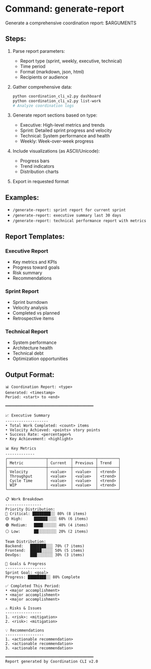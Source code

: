 # Command: generate-report

Generate a comprehensive coordination report: $ARGUMENTS

## Steps:

1. Parse report parameters:
   - Report type (sprint, weekly, executive, technical)
   - Time period
   - Format (markdown, json, html)
   - Recipients or audience

2. Gather comprehensive data:
   ```bash
   python coordination_cli_v2.py dashboard
   python coordination_cli_v2.py list-work
   # Analyze coordination logs
   ```

3. Generate report sections based on type:
   - Executive: High-level metrics and trends
   - Sprint: Detailed sprint progress and velocity
   - Technical: System performance and health
   - Weekly: Week-over-week progress

4. Include visualizations (as ASCII/Unicode):
   - Progress bars
   - Trend indicators
   - Distribution charts

5. Export in requested format

## Examples:

- `/generate-report: sprint report for current sprint`
- `/generate-report: executive summary last 30 days`
- `/generate-report: technical performance report with metrics`

## Report Templates:

### Executive Report
- Key metrics and KPIs
- Progress toward goals
- Risk summary
- Recommendations

### Sprint Report  
- Sprint burndown
- Velocity analysis
- Completed vs planned
- Retrospective items

### Technical Report
- System performance
- Architecture health
- Technical debt
- Optimization opportunities

## Output Format:

```
📊 Coordination Report: <type>
Generated: <timestamp>
Period: <start> to <end>

═══════════════════════════════════════

📈 Executive Summary
-------------------
• Total Work Completed: <count> items
• Velocity Achieved: <points> story points  
• Success Rate: <percentage>%
• Key Achievement: <highlight>

📊 Key Metrics
-------------
┌─────────────────┬──────────┬──────────┬─────────┐
│ Metric          │ Current  │ Previous │ Trend   │
├─────────────────┼──────────┼──────────┼─────────┤
│ Velocity        │ <value>  │ <value>  │ <trend> │
│ Throughput      │ <value>  │ <value>  │ <trend> │
│ Cycle Time      │ <value>  │ <value>  │ <trend> │
│ WIP             │ <value>  │ <value>  │ <trend> │
└─────────────────┴──────────┴──────────┴─────────┘

📋 Work Breakdown
----------------
Priority Distribution:
🔴 Critical: ████████░░ 80% (8 items)
🟡 High:     ██████░░░░ 60% (6 items)
🟢 Medium:   ████░░░░░░ 40% (4 items)
⚪ Low:      ██░░░░░░░░ 20% (2 items)

Team Distribution:
Backend:   ███████░░░ 70% (7 items)
Frontend:  █████░░░░░ 50% (5 items)
DevOps:    ███░░░░░░░ 30% (3 items)

🎯 Goals & Progress
------------------
Sprint Goal: <goal>
Progress: ████████░░ 80% Complete

✅ Completed This Period:
• <major accomplishment>
• <major accomplishment>
• <major accomplishment>

⚠️ Risks & Issues
----------------
1. <risk>: <mitigation>
2. <risk>: <mitigation>

💡 Recommendations
-----------------
1. <actionable recommendation>
2. <actionable recommendation>
3. <actionable recommendation>

═══════════════════════════════════════
Report generated by Coordination CLI v2.0
```